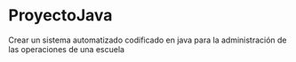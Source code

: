 # ProyectoJava
Crear un sistema automatizado codificado en java para la administración de las operaciones de una escuela
